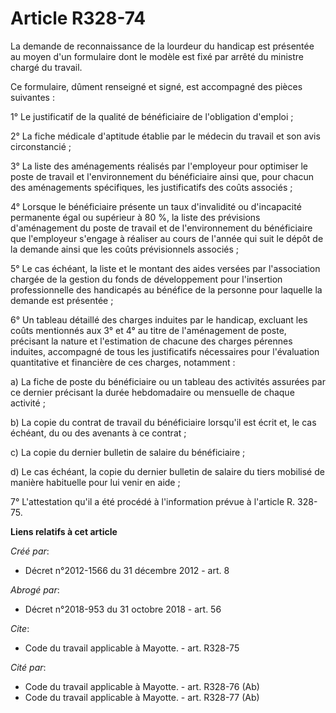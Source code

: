 # Article R328-74

La demande de reconnaissance de la lourdeur du handicap est présentée au moyen d'un formulaire dont le modèle est fixé par
arrêté du ministre chargé du travail. 

Ce formulaire, dûment renseigné et signé, est accompagné des pièces suivantes : 

1° Le justificatif de la qualité de bénéficiaire de l'obligation d'emploi ; 

2° La fiche médicale d'aptitude établie par le médecin du travail et son avis circonstancié ; 

3° La liste des aménagements réalisés par l'employeur pour optimiser le poste de travail et l'environnement du bénéficiaire
ainsi que, pour chacun des aménagements spécifiques, les justificatifs des coûts associés ; 

4° Lorsque le bénéficiaire présente un taux d'invalidité ou d'incapacité permanente égal ou supérieur à 80 %, la liste des
prévisions d'aménagement du poste de travail et de l'environnement du bénéficiaire que l'employeur s'engage à réaliser au
cours de l'année qui suit le dépôt de la demande ainsi que les coûts prévisionnels associés ; 

5° Le cas échéant, la liste et le montant des aides versées par l'association chargée de la gestion du fonds de développement
pour l'insertion professionnelle des handicapés au bénéfice de la personne pour laquelle la demande est présentée ; 

6° Un tableau détaillé des charges induites par le handicap, excluant les coûts mentionnés aux 3° et 4° au titre de
l'aménagement de poste, précisant la nature et l'estimation de chacune des charges pérennes induites, accompagné de tous les
justificatifs nécessaires pour l'évaluation quantitative et financière de ces charges, notamment : 

a) La fiche de poste du bénéficiaire ou un tableau des activités assurées par ce dernier précisant la durée hebdomadaire ou
mensuelle de chaque activité ; 

b) La copie du contrat de travail du bénéficiaire lorsqu'il est écrit et, le cas échéant, du ou des avenants à ce contrat ; 

c) La copie du dernier bulletin de salaire du bénéficiaire ; 

d) Le cas échéant, la copie du dernier bulletin de salaire du tiers mobilisé de manière habituelle pour lui venir en aide ; 

7° L'attestation qu'il a été procédé à l'information prévue à l'article R. 328-75.

**Liens relatifs à cet article**

_Créé par_:

  - Décret n°2012-1566 du 31 décembre 2012 - art. 8

_Abrogé par_:

  - Décret n°2018-953 du 31 octobre 2018 - art. 56

_Cite_:

  - Code du travail applicable à Mayotte. - art. R328-75

_Cité par_:

  - Code du travail applicable à Mayotte. - art. R328-76 (Ab)
  - Code du travail applicable à Mayotte. - art. R328-77 (Ab)
